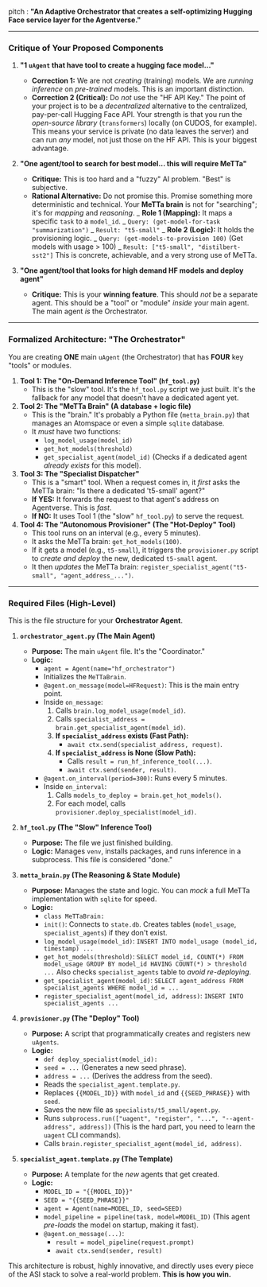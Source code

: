 pitch : **"An Adaptive Orchestrator that creates a self-optimizing Hugging Face service layer for the Agentverse."**

---

### Critique of Your Proposed Components

1.  **"1 `uAgent` that have tool to create a hugging face model..."**

    - **Correction 1:** We are not _creating_ (training) models. We are _running inference_ on _pre-trained_ models. This is an important distinction.
    - **Correction 2 (Critical):** Do _not_ use the "HF API Key." The point of your project is to be a _decentralized_ alternative to the centralized, pay-per-call Hugging Face API. Your strength is that you run the _open-source library_ (`transformers`) locally (on CUDOS, for example). This means your service is private (no data leaves the server) and can run _any_ model, not just those on the HF API. This is your biggest advantage.

2.  **"One agent/tool to search for best model... this will require MeTTa"**

    - **Critique:** This is too hard and a "fuzzy" AI problem. "Best" is subjective.
    - **Rational Alternative:** Do not promise this. Promise something more deterministic and technical. Your **MeTTa brain** is not for "searching"; it's for _mapping_ and _reasoning_.
      _ **Role 1 (Mapping):** It maps a specific `task` to a `model_id`.
      _ `Query: (get-model-for-task "summarization")`
      _ `Result: "t5-small"`
      _ **Role 2 (Logic):** It holds the provisioning logic.
      _ `Query: (get-models-to-provision 100)` (Get models with usage > 100)
      _ `Result: ["t5-small", "distilbert-sst2"]`
      This is concrete, achievable, and a very strong use of MeTTa.

3.  **"One agent/tool that looks for high demand HF models and deploy agent"**
    - **Critique:** This is your **winning feature**. This should _not_ be a separate agent. This should be a "tool" or "module" _inside_ your main agent. The main agent _is_ the Orchestrator.

---

### Formalized Architecture: "The Orchestrator"

You are creating **ONE** main `uAgent` (the Orchestrator) that has **FOUR** key "tools" or modules.

1.  **Tool 1: The "On-Demand Inference Tool" (`hf_tool.py`)**
    - This is the "slow" tool. It's the `hf_tool.py` script we just built. It's the fallback for any model that doesn't have a dedicated agent yet.
2.  **Tool 2: The "MeTTa Brain" (A database + logic file)**
    - This is the "brain." It's probably a Python file (`metta_brain.py`) that manages an Atomspace or even a simple `sqlite` database.
    - It _must_ have two functions:
      - `log_model_usage(model_id)`
      - `get_hot_models(threshold)`
      - `get_specialist_agent(model_id)` (Checks if a dedicated agent _already exists_ for this model).
3.  **Tool 3: The "Specialist Dispatcher"**
    - This is a "smart" tool. When a request comes in, it _first_ asks the MeTTa brain: "Is there a dedicated 't5-small' agent?"
    - **If YES:** It forwards the request to that agent's address on Agentverse. This is _fast_.
    - **If NO:** It uses Tool 1 (the "slow" `hf_tool.py`) to serve the request.
4.  **Tool 4: The "Autonomous Provisioner" (The "Hot-Deploy" Tool)**
    - This tool runs on an interval (e.g., every 5 minutes).
    - It asks the MeTTa brain: `get_hot_models(100)`.
    - If it gets a model (e.g., `t5-small`), it triggers the `provisioner.py` script to _create and deploy_ the new, dedicated `t5-small` agent.
    - It then _updates_ the MeTTa brain: `register_specialist_agent("t5-small", "agent_address_...")`.

---

### Required Files (High-Level)

This is the file structure for your **Orchestrator Agent**.

1.  **`orchestrator_agent.py` (The Main Agent)**

    - **Purpose:** The main `uAgent` file. It's the "Coordinator."
    - **Logic:**
      - `agent = Agent(name="hf_orchestrator")`
      - Initializes the `MeTTaBrain`.
      - `@agent.on_message(model=HFRequest)`: This is the main entry point.
      - Inside `on_message`:
        1.  Calls `brain.log_model_usage(model_id)`.
        2.  Calls `specialist_address = brain.get_specialist_agent(model_id)`.
        3.  **If `specialist_address` exists (Fast Path):**
            - `await ctx.send(specialist_address, request)`.
        4.  **If `specialist_address` is None (Slow Path):**
            - Calls `result = run_hf_inference_tool(...)`.
            - `await ctx.send(sender, result)`.
      - `@agent.on_interval(period=300)`: Runs every 5 minutes.
      - Inside `on_interval`:
        1.  Calls `models_to_deploy = brain.get_hot_models()`.
        2.  For each model, calls `provisioner.deploy_specialist(model_id)`.

2.  **`hf_tool.py` (The "Slow" Inference Tool)**

    - **Purpose:** The file we just finished building.
    - **Logic:** Manages `venv`, installs packages, and runs inference in a subprocess. This file is considered "done."

3.  **`metta_brain.py` (The Reasoning & State Module)**

    - **Purpose:** Manages the state and logic. You can _mock_ a full MeTTa implementation with `sqlite` for speed.
    - **Logic:**
      - `class MeTTaBrain:`
      - `init()`: Connects to `state.db`. Creates tables (`model_usage`, `specialist_agents`) if they don't exist.
      - `log_model_usage(model_id)`: `INSERT INTO model_usage (model_id, timestamp) ...`
      - `get_hot_models(threshold)`: `SELECT model_id, COUNT(*) FROM model_usage GROUP BY model_id HAVING COUNT(*) > threshold ...` Also checks `specialist_agents` table to _avoid re-deploying_.
      - `get_specialist_agent(model_id)`: `SELECT agent_address FROM specialist_agents WHERE model_id = ...`
      - `register_specialist_agent(model_id, address)`: `INSERT INTO specialist_agents ...`

4.  **`provisioner.py` (The "Deploy" Tool)**

    - **Purpose:** A script that programmatically creates and registers new `uAgents`.
    - **Logic:**
      - `def deploy_specialist(model_id):`
      - `seed = ...` (Generates a new seed phrase).
      - `address = ...` (Derives the address from the seed).
      - Reads the `specialist_agent.template.py`.
      - Replaces `{{MODEL_ID}}` with `model_id` and `{{SEED_PHRASE}}` with `seed`.
      - Saves the new file as `specialists/t5_small/agent.py`.
      - Runs `subprocess.run(["uagent", "register", "...", "--agent-address", address])` (This is the hard part, you need to learn the `uagent` CLI commands).
      - Calls `brain.register_specialist_agent(model_id, address)`.

5.  **`specialist_agent.template.py` (The Template)**
    - **Purpose:** A template for the _new_ agents that get created.
    - **Logic:**
      - `MODEL_ID = "{{MODEL_ID}}"`
      - `SEED = "{{SEED_PHRASE}}"`
      - `agent = Agent(name=MODEL_ID, seed=SEED)`
      - `model_pipeline = pipeline(task, model=MODEL_ID)` (This agent _pre-loads_ the model on startup, making it fast).
      - `@agent.on_message(...)`:
        - `result = model_pipeline(request.prompt)`
        - `await ctx.send(sender, result)`

This architecture is robust, highly innovative, and directly uses every piece of the ASI stack to solve a real-world problem. **This is how you win.**
